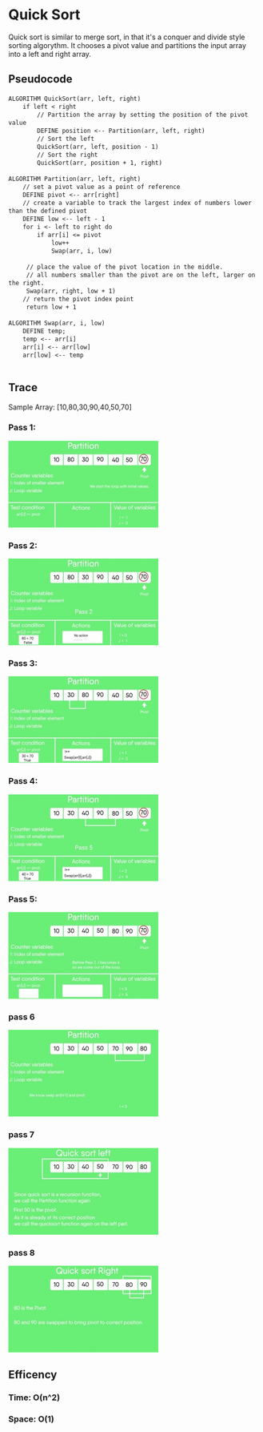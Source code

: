# Quick Sort

Quick sort is similar to merge sort, in that it's a conquer and divide style sorting algorythm. It chooses a pivot value and partitions the input array into a left and right array.


## Pseudocode

```
ALGORITHM QuickSort(arr, left, right)
    if left < right
        // Partition the array by setting the position of the pivot value
        DEFINE position <-- Partition(arr, left, right)
        // Sort the left
        QuickSort(arr, left, position - 1)
        // Sort the right
        QuickSort(arr, position + 1, right)

ALGORITHM Partition(arr, left, right)
    // set a pivot value as a point of reference
    DEFINE pivot <-- arr[right]
    // create a variable to track the largest index of numbers lower than the defined pivot
    DEFINE low <-- left - 1
    for i <- left to right do
        if arr[i] <= pivot
            low++
            Swap(arr, i, low)

     // place the value of the pivot location in the middle.
     // all numbers smaller than the pivot are on the left, larger on the right.
     Swap(arr, right, low + 1)
    // return the pivot index point
     return low + 1

ALGORITHM Swap(arr, i, low)
    DEFINE temp;
    temp <-- arr[i]
    arr[i] <-- arr[low]
    arr[low] <-- temp


```
## Trace

Sample Array: [10,80,30,90,40,50,70]



### Pass 1:


![first](./blog/10.jpg)

### Pass 2:


![second](./blog/11.jpg)

### Pass 3:


![third](./blog/12.jpg)



### Pass 4:


![fourth](./blog/13.jpg)

### Pass 5:



![fifth](./blog/14.jpg)

### pass 6

![fifth](./blog/15.jpg)

### pass 7
![fifth](./blog/16.jpg)

### pass 8

![fifth](./blog/17.jpg)




## Efficency

### Time: O(n^2)

### Space: O(1)
